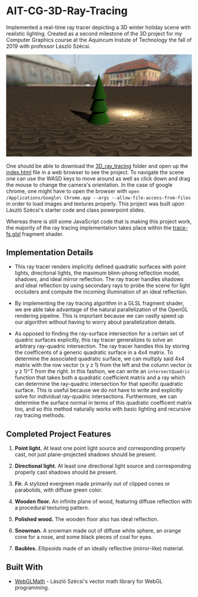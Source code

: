 # AIT-CG-3D-Ray-Tracing

Implemented a real-time ray tracer depicting a 3D winter holiday scene with realistic lighting. Created as a second milestone of the 3D project for my Computer Graphics course at the Aquincum Instute of Technology the fall of 2019 with professor László Szécsi.

<p align="center">
  <img src="/resources/screenshot01.png" alt="A screenshot of the running project demonstrating each of the completed features." width="800">
</p>

One should be able to download the [3D_ray_tracing](https://github.com/trastopchin/AIT-CG-3D-Ray-Tracing/tree/master/3D_ray_tracing) folder and open up the [index.html](https://github.com/trastopchin/AIT-CG-3D-Ray-Tracing/blob/master/3D_ray_tracing/graphics/index.html) file in a web browser to see the project. To navigate the scene one can use the WASD keys to move around as well as click down and drag the mouse to change the camera's orientation. In the case of google chrome, one might have to open the browser with `open /Applications/Google\ Chrome.app --args --allow-file-access-from-files` in order to load images and textures properly. This project was built upon László Szécsi's starter code and class powerpoint slides.

Whereas there is still some JavaScript code that is making this project work, the majority of the ray tracing implementation takes place within the [trace-fs.glsl](https://github.com/trastopchin/AIT-CG-3D-Ray-Tracing/blob/master/3D_ray_tracing/graphics/js/shaders/trace-fs.glsl) fragment shader.

## Implementation Details

* This ray tracer renders implicitly defined quadratic surfaces with point lights, direcitonal lights, the maximum blinn-phong reflection model, shadows, and ideal mirror reflection. The ray tracer handles shadows and ideal reflection by using secondary rays to probe the scene for light occluders and compute the incoming illumination of an ideal reflection.

* By implementing the ray tracing algorithm in a GLSL fragment shader, we are able take advantage of the natural parallelization of the OpenGL rendering pipeline. This is important because we can vastly speed up our algorithm without having to worry about parallelization details.

* As opposed to finding the ray-surface intersection for a certain set of quadric surfaces explicitly, this ray tracer generalizes to solve an arbitrary ray-quadric intersection. The ray tracer handles this by storing the coefficents of a generic quadratic surface in a 4x4 matrix. To determine the associated quadratic surface, we can multiply said 4x4 matrix with the row vector (x y z 1) from the left and the column vector (x y z 1)^T from the right. In this fashion, we can write an `intersectQuadric` function that takes both a quadratic coefficient matrix and a ray which can determine the ray-quadric intersection for that specific quadratic surface. This is useful because we do not have to write and explicitly solve for individual ray-quadric intersections. Furthermore, we can determine the surface normal in terms of this quadratic coefficent matrix too, and so this method naturally works with basic lighting and recursive ray tracing methods.

## Completed Project Features

1. **Point light.** At least one point light source and corresponding properly cast, not just plane-projected shadows should be present.

2. **Directional light.** At least one directional light source and corresponding properly cast shadows should be present.

3. **Fir.** A stylized evergreen made primarily out of clipped cones or parabolids, with diffuse green color.

4. **Wooden floor.** An infinite plane of wood, featuring diffuse reflection with a procedural texturing pattern.

5. **Polished wood.** The wooden floor also has ideal reflection.

6. **Snowman.** A snowman made out of diffuse white sphere, an orange cone for a nose, and some black pieces of coal for eyes.

7. **Baubles.** Ellipsoids made of an ideally reflective (mirror-like) material.

## Built With

* [WebGLMath](https://github.com/szecsi/WebGLMath) - László Szécsi's vector math library for WebGL programming.
